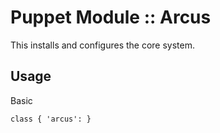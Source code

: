 # Puppet Module :: Arcus

This installs and configures the core system.

## Usage

Basic

`class { 'arcus': }`

